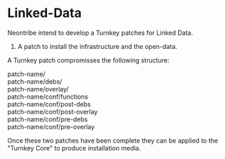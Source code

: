 Linked-Data
===========

Neontribe intend to develop a Turnkey patches for Linked Data.

1) A patch to install the infrastructure and the open-data.  

A Turnkey patch compromisses the following structure:

patch-name/  
patch-name/debs/  
patch-name/overlay/  
patch-name/conf/functions  
patch-name/conf/post-debs  
patch-name/conf/post-overlay  
patch-name/conf/pre-debs  
patch-name/conf/pre-overlay  

Once these two patches have been complete they can be applied to the "Turnkey Core" to produce installation media.

